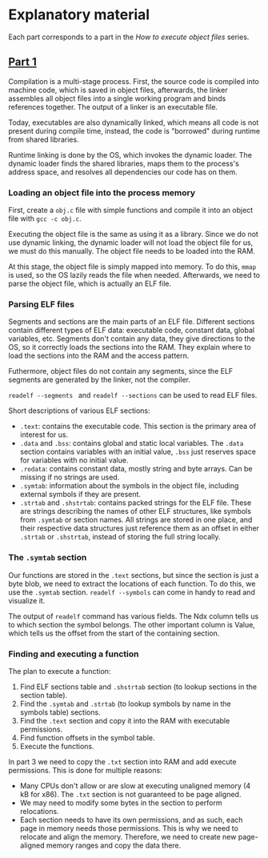 # Explanatory material

Each part corresponds to a part in the *How to execute object files* series.

## [Part 1](https://blog.cloudflare.com/how-to-execute-an-object-file-part-1)

Compilation is a multi-stage process. First, the source code is compiled into machine code, which is saved in object files, afterwards, the linker assembles all object files into a single working program and binds references together. The output of a linker is an executable file.

Today, executables are also dynamically linked, which means all code is not present during compile time, instead, the code is "borrowed" during runtime from shared libraries.

Runtime linking is done by the OS, which invokes the dynamic loader. The dynamic loader finds the shared libraries, maps them to the process's address space, and resolves all dependencies our code has on them.

### Loading an object file into the process memory

First, create a `obj.c` file with simple functions and compile it into an object file with `gcc -c obj.c`.

Executing the object file is the same as using it as a library. Since we do not use dynamic linking, the dynamic loader will not load the object file for us, we must do this manually. The object file needs to be loaded into the RAM.

At this stage, the object file is simply mapped into memory. To do this, `mmap` is used, so the OS lazily reads the file when needed. Afterwards, we need to parse the object file, which is actually an ELF file.

### Parsing ELF files

Segments and sections are the main parts of an ELF file. Different sections contain different types of ELF data: executable code, constant data, global variables, etc. Segments don't contain any data, they give directions to the OS, so it correctly loads the sections into the RAM. They explain where to load the sections into the RAM and the access pattern.

Futhermore, object files do not contain any segments, since the ELF segments are generated by the linker, not the compiler.

`readelf --segments ` and `readelf --sections` can be used to read ELF files.

Short descriptions of various ELF sections:

- `.text`: contains the executable code. This section is the primary area of interest for us.
- `.data` and `.bss`: contains global and static local variables. The `.data` section contains variables with an initial value, `.bss` just reserves space for variables with no initial value.
- `.rodata`: contains constant data, mostly string and byte arrays. Can be missing if no strings are used.
- `.symtab`: information about the symbols in the object file, including external symbols if they are present.
- `.strtab` and `.shstrtab`: contains packed strings for the ELF file. These are strings describing the names of other ELF structures, like symbols from `.symtab` or section names. All strings are stored in one place, and their respective data structures just reference them as an offset in either `.strtab` or `.shstrtab`, instead of storing the full string locally.

### The `.symtab` section

Our functions are stored in the `.text` sections, but since the section is just a byte blob, we need to extract the locations of each function. To do this, we use the `.symtab` section. `readelf --symbols` can come in handy to read and visualize it.

The output of `readelf` command has various fields. The Ndx column tells us to which section the symbol belongs. The other important column is Value, which tells us the offset from the start of the containing section.

### Finding and executing a function

The plan to execute a function:

1. Find ELF sections table and `.shstrtab` section (to lookup sections in the section table).
2. Find the `.symtab` and `.strtab` (to lookup symbols by name in the symbols table) sections.
3. Find the `.text` section and copy it into the RAM with executable permissions.
4. Find function offsets in the symbol table.
5. Execute the functions.

In part 3 we need to copy the `.txt` section into RAM and add execute permissions. This is done for multiple reasons:

- Many CPUs don't allow or are slow at executing unaligned memory (4 kB for x86). The `.txt` section is not guaranteed to be page aligned.
- We may need to modify some bytes in the section to perform relocations.
- Each section needs to have its own permissions, and as such, each page in memory needs those permissions. This is why we need to relocate and align the memory. Therefore, we need to create new page-aligned memory ranges and copy the data there.

